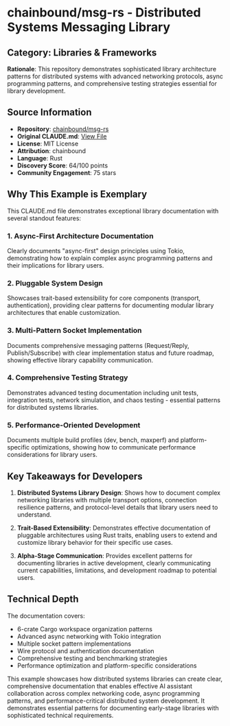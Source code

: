 # chainbound/msg-rs - Distributed Systems Messaging Library

## Category: Libraries & Frameworks

**Rationale**: This repository demonstrates sophisticated library architecture patterns for distributed systems with advanced networking protocols, async programming patterns, and comprehensive testing strategies essential for library development.

## Source Information

- **Repository**: [chainbound/msg-rs](https://github.com/chainbound/msg-rs)
- **Original CLAUDE.md**: [View File](https://github.com/chainbound/msg-rs/blob/main/CLAUDE.md)
- **License**: MIT License
- **Attribution**: chainbound
- **Language**: Rust
- **Discovery Score**: 64/100 points
- **Community Engagement**: 75 stars

## Why This Example is Exemplary

This CLAUDE.md file demonstrates exceptional library documentation with several standout features:

### 1. Async-First Architecture Documentation
Clearly documents "async-first" design principles using Tokio, demonstrating how to explain complex async programming patterns and their implications for library users.

### 2. Pluggable System Design
Showcases trait-based extensibility for core components (transport, authentication), providing clear patterns for documenting modular library architectures that enable customization.

### 3. Multi-Pattern Socket Implementation
Documents comprehensive messaging patterns (Request/Reply, Publish/Subscribe) with clear implementation status and future roadmap, showing effective library capability communication.

### 4. Comprehensive Testing Strategy
Demonstrates advanced testing documentation including unit tests, integration tests, network simulation, and chaos testing - essential patterns for distributed systems libraries.

### 5. Performance-Oriented Development
Documents multiple build profiles (dev, bench, maxperf) and platform-specific optimizations, showing how to communicate performance considerations for library users.

## Key Takeaways for Developers

1. **Distributed Systems Library Design**: Shows how to document complex networking libraries with multiple transport options, connection resilience patterns, and protocol-level details that library users need to understand.

2. **Trait-Based Extensibility**: Demonstrates effective documentation of pluggable architectures using Rust traits, enabling users to extend and customize library behavior for their specific use cases.

3. **Alpha-Stage Communication**: Provides excellent patterns for documenting libraries in active development, clearly communicating current capabilities, limitations, and development roadmap to potential users.

## Technical Depth

The documentation covers:
- 6-crate Cargo workspace organization patterns
- Advanced async networking with Tokio integration
- Multiple socket pattern implementations
- Wire protocol and authentication documentation
- Comprehensive testing and benchmarking strategies
- Performance optimization and platform-specific considerations

This example showcases how distributed systems libraries can create clear, comprehensive documentation that enables effective AI assistant collaboration across complex networking code, async programming patterns, and performance-critical distributed system development. It demonstrates essential patterns for documenting early-stage libraries with sophisticated technical requirements.

